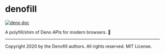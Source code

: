 # denofill

[![deno doc](https://doc.deno.land/badge.svg)](https://doc.deno.land/https/deno.land/x/denofill/mod.ts)

A polyfill/shim of Deno APIs for modern browsers. 🦕

---

Copyright 2020 by the Denofill authors. All rights reserved. MIT License.
